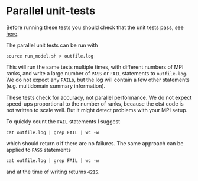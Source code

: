 # Parallel unit-tests

Before running these tests you should check that the unit tests pass, see [here](../unit_tests). 

The parallel unit tests can be run with

    source run_model.sh > outfile.log

This will run the same tests multiple times, with different numbers of MPI ranks, and write a large number of `PASS` or `FAIL` statements to `outfile.log`. We do not expect any `FAIL`s, but the log will contain a few other statements (e.g. multidomain summary information). 

These tests check for accuracy, not parallel performance. We do not expect speed-ups proportional to the number of ranks, because the etst code is not written to scale well. But it might detect problems with your MPI setup.

To quickly count the `FAIL` statements I suggest

    cat outfile.log | grep FAIL | wc -w

which should return `0` if there are no failures. The same approach can be applied to `PASS` statements

    cat outfile.log | grep FAIL | wc -w

and at the time of writing returns `4215`.
